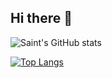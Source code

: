 ## Hi there 👋
![Saint's GitHub stats](https://github-readme-stats.vercel.app/api?username=saint0721&show_icons=true) <br>

[![Top Langs](https://github-readme-stats.vercel.app/api/top-langs/?username=saint0721)](https://github.com/anuraghazra/github-readme-stats)
